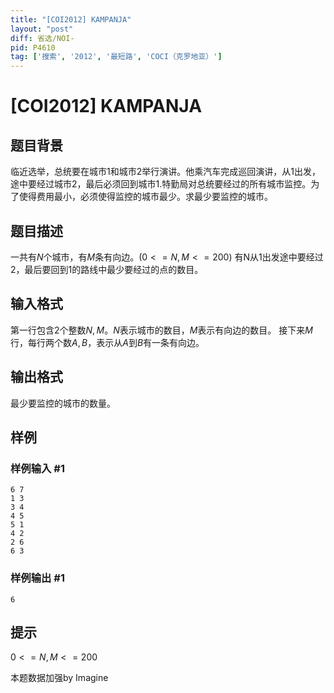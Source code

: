 ```yaml
---
title: "[COI2012] KAMPANJA"
layout: "post"
diff: 省选/NOI-
pid: P4610
tag: ['搜索', '2012', '最短路', 'COCI（克罗地亚）']
---
```

# [COI2012] KAMPANJA
## 题目背景

临近选举，总统要在城市$1$和城市$2$举行演讲。他乘汽车完成巡回演讲，从$1$出发，途中要经过城市$2$，最后必须回到城市$1$.特勤局对总统要经过的所有城市监控。为了使得费用最小，必须使得监控的城市最少。求最少要监控的城市。
## 题目描述

一共有$N$个城市，有$M$条有向边。$(0<=N,M<=200)$
有N从1出发途中要经过$2$，最后要回到1的路线中最少要经过的点的数目。
## 输入格式

第一行包含$2$个整数$N,M$。$N$表示城市的数目，$M$表示有向边的数目。
接下来$M$行，每行两个数$A,B$，表示从$A$到$B$有一条有向边。
## 输出格式

最少要监控的城市的数量。
## 样例

### 样例输入 #1
```
6 7
1 3
3 4
4 5
5 1
4 2
2 6
6 3
```
### 样例输出 #1
```
6
```
## 提示

$0<=N,M<=200$

本题数据加强by Imagine
